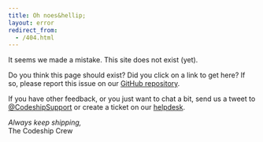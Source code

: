 ```yaml
---
title: Oh noes&hellip;
layout: error
redirect_from:
  - /404.html
---
```

It seems we made a mistake. This site does not exist (yet).

Do you think this page should exist? Did you click on a link to get here? If so, please report this issue on our [GitHub repository](https://github.com/codeship/documentation/issues/new).

If you have other feedback, or you just want to chat a bit, send us a tweet to [@CodeshipSupport](https://twitter.com/CodeshipSupport) or create a ticket on our [helpdesk](https://helpdesk.codeship.com).

*Always keep shipping,*<br />
The Codeship Crew
